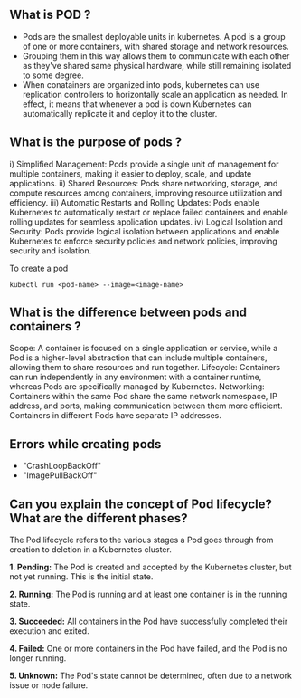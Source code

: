## What is POD ?

- Pods are the smallest deployable units in kubernetes. A pod is a group of one or more containers, with shared storage and network resources.
- Grouping them in this way allows them to communicate with each other as they've shared same physical hardware, while still remaining isolated to some degree.
- When conatainers are organized into pods, kubernetes can use replication controllers to horizontally scale an application as needed. In effect, it means that whenever a pod is down Kubernetes can automatically replicate it and deploy it to the cluster.

## What is the purpose of pods ?

i) Simplified Management: Pods provide a single unit of management for multiple containers, making it easier to deploy, scale, and update applications.
ii) Shared Resources: Pods share networking, storage, and compute resources among containers, improving resource utilization and efficiency.
iii) Automatic Restarts and Rolling Updates: Pods enable Kubernetes to automatically restart or replace failed containers and enable rolling updates for seamless application updates.
iv) Logical Isolation and Security: Pods provide logical isolation between applications and enable Kubernetes to enforce security policies and network policies, improving security and isolation.

To create a pod

```
kubectl run <pod-name> --image=<image-name>
```

## What is the difference between pods and containers ?

Scope: A container is focused on a single application or service, while a Pod is a higher-level abstraction that can include multiple containers, allowing them to share resources and run together.
Lifecycle: Containers can run independently in any environment with a container runtime, whereas Pods are specifically managed by Kubernetes.
Networking: Containers within the same Pod share the same network namespace, IP address, and ports, making communication between them more efficient. Containers in different Pods have separate IP addresses.

## Errors while creating pods

- "CrashLoopBackOff"
- "ImagePullBackOff"

## Can you explain the concept of Pod lifecycle? What are the different phases?

The Pod lifecycle refers to the various stages a Pod goes through from creation to deletion in a Kubernetes cluster.

**1. Pending:** The Pod is created and accepted by the Kubernetes cluster, but not yet running. This is the initial state.

**2. Running:** The Pod is running and at least one container is in the running state.

**3. Succeeded:** All containers in the Pod have successfully completed their execution and exited.

**4. Failed:** One or more containers in the Pod have failed, and the Pod is no longer running.

**5. Unknown:** The Pod's state cannot be determined, often due to a network issue or node failure.
